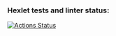 ### Hexlet tests and linter status:
[![Actions Status](https://github.com/rikser123/java-project-71/actions/workflows/hexlet-check.yml/badge.svg)](https://github.com/rikser123/java-project-71/actions)